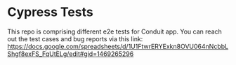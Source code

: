 # Cypress Tests
This repo is comprising different e2e tests for Conduit app. 
You can reach out the test cases and bug reports via this link: https://docs.google.com/spreadsheets/d/1U1FtwrERYExkn8OVU064nNcbbLShgf8exFS_FqUtELg/edit#gid=1469265296
